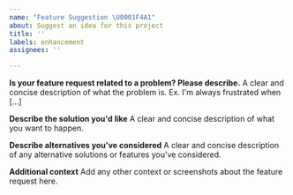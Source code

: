 ```yaml
---
name: "Feature Suggestion \U0001F4A1"
about: Suggest an idea for this project
title: ''
labels: enhancement
assignees: ''

---
```


<!--
  To make it easier for us to help you, please include as much useful information as possible.

  Before opening a new issue, please search existing issues https://github.com/onekey-sec/unblob/issues
-->

**Is your feature request related to a problem? Please describe.**
A clear and concise description of what the problem is. Ex. I'm always frustrated when [...]

**Describe the solution you'd like**
A clear and concise description of what you want to happen.

**Describe alternatives you've considered**
A clear and concise description of any alternative solutions or features you've considered.

**Additional context**
Add any other context or screenshots about the feature request here.
